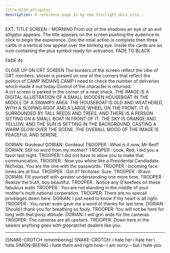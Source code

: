 ```yaml
---
title:0339.alligator
description: A reference page in my new Starlight docs site.
---
```

EXT. TITLE SCREEN - MORNING
From out of the shadows an eye of an evil alligator appears. The title appears on the screen pushing the audeince to click to begin the expierence. 
One the intial action is complete then three cards in a vertical row appear over the blinking eye. Inside the cards are an icon containing the plus symbol ready for activation.
FADE TO BLACK

FADE IN:

CLOSE UP ON CRT SCREEN
The borders of the screen reflect the vibe of CRT montiers. sticker is present on one of the corners that reflect the politics of CAMP INDIANS
CAMP
I need to check the number of deliveries which made it out today
Control of the character is returned.   
A crt screen is parked in the corner of a neat shack.
THE IMAGE IS A DIGITAL ILLUSTRATION OF A SMALL WOODEN HOUSEBOAT IN THE MIDDLE OF A SWAMPY AREA. THE HOUSEBOAT IS OLD AND WEATHERED, WITH A SLOPING ROOF AND A LARGE WHEEL ON THE FRONT. IT IS SURROUNDED BY TALL REEDS AND TREES, AND THERE IS A PERSON SITTING ON A SMALL BOAT IN FRONT OF IT. THE SKY IS ORANGE AND YELLOW, AND THE SUN IS SETTING IN THE BACKGROUND, CASTING A WARM GLOW OVER THE SCENE. THE OVERALL MOOD OF THE IMAGE IS PEACEFUL AND SERENE.

DORIAN: Gordeau!
DORIAN: Gordeau!
TROOPER : What is it now, Mr Red?
DORIAN: Still no word from my mother?
TROOPER : Look, Red, I did you a favor last night.
TROOPER: I did not have to allow you to make that communication.
TROOPER : Now you whine like a Presidental Candiadate.
Nicholas: You are the one with the passwords.
TROOPER : Incoming face times are at four.
TROOPER : Got it?
Nicholas: Sure.
TROOPER : Bravo.
DORIAN: Fill yourself with greater understanding one more time.
TROOPER : Realize the truth, boy beautiful.
TROOPER : Notice any O'keefees on these fabulous walls
TROOPER : You are not standing in the middle of your mother's multi national corperation. 
TROOPER: There are no specail privelages down here.
DORIAN: I just need to know if my heart is all right.
TROOPER : You never even gave me a word of thanks for last time.
DORIAN: Should I thank you for breathing so fouly. 
TROOPER: You will not be here for long with that pissy attitude.
DORIAN: I will grin wide for the cameras.
TROOPER: The cameras are all upstairs.
TROOPER: Down here in the sewers anything goes with glopratchet dealers like you. 

----- 
[SNAKE-CROTCH remembering]
SNAKE-CROTCH: i hate her
 i hate her
 i hate SIMON-BEEING
 i hate them
 and right now--i am 
sorry-- but i hate you